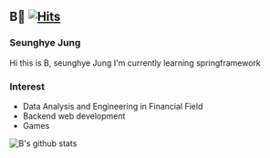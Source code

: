## B🧢 [![Hits](https://hits.seeyoufarm.com/api/count/incr/badge.svg?url=https%3A%2F%2Fgithub.com%2FjaySHKorea&count_bg=%23FF9D00&title_bg=%23555555&icon=&icon_color=%23E7E7E7&title=hits&edge_flat=false)](https://hits.seeyoufarm.com)

### Seunghye Jung
Hi this is B, seunghye Jung
I'm currently learning springframework

### Interest
- Data Analysis and Engineering in Financial Field
- Backend web development
- Games

![B's github stats](https://github-readme-stats.vercel.app/api?username=jaySHKorea)

<!--
**jaySHKorea/jaySHKorea** is a ✨ _special_ ✨ repository because its `README.md` (this file) appears on your GitHub profile.

Here are some ideas to get you started:

- 🔭 I’m currently working on ...
- 🌱 I’m currently learning ...
- 👯 I’m looking to collaborate on ...
- 🤔 I’m looking for help with ...
- 💬 Ask me about ...
- 📫 How to reach me: ...
- 😄 Pronouns: ...
- ⚡ Fun fact: ...
-->
